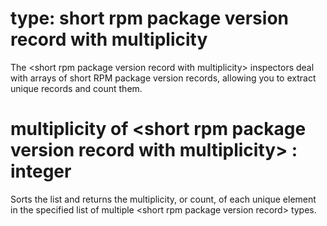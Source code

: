 # type: short rpm package version record with multiplicity

The &lt;short rpm package version record with multiplicity&gt; inspectors deal with arrays of short RPM package version records, allowing you to extract unique records and count them.

# multiplicity of &lt;short rpm package version record with multiplicity&gt; : integer

Sorts the list and returns the multiplicity, or count, of each unique element in the specified list of multiple &lt;short rpm package version record&gt; types.
